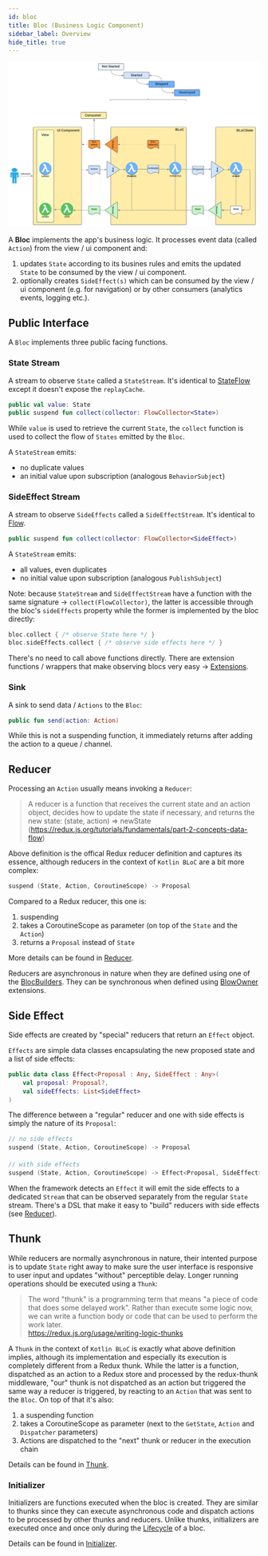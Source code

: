 ```yaml
---
id: bloc
title: Bloc (Business Logic Component)
sidebar_label: Overview
hide_title: true
---
```


![Bloc Architecture - Details](../../../static/img/BLoC%20Architecture%20-%20BLoC%20Details.svg)


A **Bloc** implements the app's business logic. It processes event data (called `Action`) from the view / ui component and:
1. updates `State` according to its busines rules and emits the updated `State` to be consumed by the view / ui component.
2. optionally creates `SideEffect(s)` which can be consumed by the view / ui component (e.g. for navigation) or by other consumers (analytics events, logging etc.).

## Public Interface

A `Bloc` implements three public facing functions.

### State Stream

A stream to observe `State` called a `StateStream`. It's identical to [StateFlow](https://kotlin.github.io/kotlinx.coroutines/kotlinx-coroutines-core/kotlinx.coroutines.flow/-state-flow/) except it doesn't expose the `replayCache`.

```kotlin
public val value: State
public suspend fun collect(collector: FlowCollector<State>)
```

While `value` is used to retrieve the current `State`, the `collect` function is used to collect the flow of `States` emitted by the `Bloc`. 

A `StateStream` emits:
- no duplicate values
- an initial value upon subscription (analogous `BehaviorSubject`)

### SideEffect Stream

A stream to observe `SideEffects` called a `SideEffectStream`. It's identical to [Flow](https://kotlin.github.io/kotlinx.coroutines/kotlinx-coroutines-core/kotlinx.coroutines.flow/-flow/).


```kotlin
public suspend fun collect(collector: FlowCollector<SideEffect>)
```

A `StateStream` emits:
- all values, even duplicates
- no initial value upon subscription (analogous `PublishSubject`)

Note: because `StateStream` and `SideEffectStream` have a function with the same signature -> `collect(FlowCollector)`, the latter is accessible through the bloc's `sideEffects` property while the former is implemented by the bloc directly:

```kotlin
bloc.collect { /* observe State here */ }
bloc.sideEffects.collect { /* observe side effects here */ }
```

There's no need to call above functions directly. There are extension functions / wrappers that make observing blocs very easy -> [Extensions](../extensions/overview).

### Sink

A sink to send data / `Actions` to the `Bloc`:
```kotlin
public fun send(action: Action)
```

While this is not a suspending function, it immediately returns after adding the action to a queue / channel.

## Reducer

Processing an `Action` usually means invoking a `Reducer`:
> A reducer is a function that receives the current state and an action object, decides how to update the state if necessary, and returns the new state: (state, action) => newState  
(https://redux.js.org/tutorials/fundamentals/part-2-concepts-data-flow)

Above definition is the offical Redux reducer definition and captures its essence, although reducers in the context of `Kotlin BLoC` are a bit more complex: 
```kotlin
suspend (State, Action, CoroutineScope) -> Proposal
```
Compared to a Redux reducer, this one is:
1. suspending
2. takes a CoroutineScope as parameter (on top of the `State` and the `Action`)
3. returns a `Proposal` instead of `State`

More details can be found in [Reducer](./bloc/reducer).

Reducers are asynchronous in nature when they are defined using one of the [BlocBuilders](./bloc/bloc_builder). They can be synchronous when defined using [BlowOwner](./blocowner/bloc_owner) extensions.

## Side Effect

Side effects are created by "special" reducers that return an `Effect` object. 

`Effects` are simple data classes encapsulating the new proposed state and a list of side effects:
```kotlin
public data class Effect<Proposal : Any, SideEffect : Any>(
    val proposal: Proposal?,
    val sideEffects: List<SideEffect>
)
```
The difference between a "regular" reducer and one with side effects is simply the nature of its `Proposal`:
```kotlin
// no side effects
suspend (State, Action, CoroutineScope) -> Proposal

// with side effects
suspend (State, Action, CoroutineScope) -> Effect<Proposal, SideEffect>
```

When the framework detects an `Effect` it will emit the side effects to a dedicated `Stream` that can be observed separately from the regular `State` stream. There's a DSL that make it easy to "build" reducers with side effects (see [Reducer](./bloc/reducer)).

## Thunk

While reducers are normally asynchronous in nature, their intented purpose is to update `State` right away to make sure the user interface is responsive to user input and updates "without" perceptible delay.
Longer running operations should be executed using a `Thunk`:
>The word "thunk" is a programming term that means "a piece of code that does some delayed work". Rather than execute some logic now, we can write a function body or code that can be used to perform the work later.  
https://redux.js.org/usage/writing-logic-thunks

A `Thunk` in the context of `Kotlin BLoC` is exactly what above definition implies, although its implementation and especially its execution is completely different from a Redux thunk. While the latter is a function, dispatched as an action to a Redux store and processed by the redux-thunk middleware, "our" thunk is not dispatched as an action but triggered the same way a reducer is triggered, by reacting to an `Action` that was sent to the `Bloc`. On top of that it's also:
1. a suspending function
2. takes a CoroutineScope as parameter (next to the `GetState`, `Action` and `Dispatcher` parameters)
3. Actions are dispatched to the "next" thunk or reducer in the execution chain

Details can be found in [Thunk](./bloc/thunk).

### Initializer

Initializers are functions executed when the bloc is created. They are similar to thunks since they can execute asynchronous code and dispatch actions to be processed by other thunks and reducers. Unlike thunks, initializers are executed once and once only during the [Lifecycle](./lifecycle.md) of a bloc.

Details can be found in [Initializer](./bloc/initializer).
